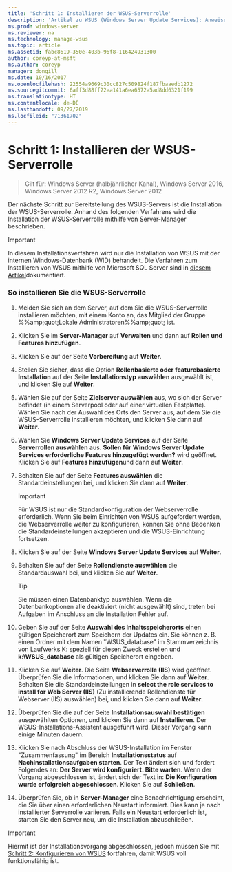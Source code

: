 ```yaml
---
title: 'Schritt 1: Installieren der WSUS-Serverrolle'
description: 'Artikel zu WSUS (Windows Server Update Services): Anweisungen zur Installation der Serverrolle mithilfe des Server-Managers'
ms.prod: windows-server
ms.reviewer: na
ms.technology: manage-wsus
ms.topic: article
ms.assetid: fabc8619-350e-403b-96f8-116424931300
author: coreyp-at-msft
ms.author: coreyp
manager: dongill
ms.date: 10/16/2017
ms.openlocfilehash: 22554a9669c30cc827c509824f187fbaaedb1272
ms.sourcegitcommit: 6aff3d88ff22ea141a6ea6572a5ad8dd6321f199
ms.translationtype: HT
ms.contentlocale: de-DE
ms.lasthandoff: 09/27/2019
ms.locfileid: "71361702"
---
```

# <a name="step-1-install-the-wsus-server-role"></a>Schritt 1: Installieren der WSUS-Serverrolle

>Gilt für: Windows Server (halbjährlicher Kanal), Windows Server 2016, Windows Server 2012 R2, Windows Server 2012

Der nächste Schritt zur Bereitstellung des WSUS-Servers ist die Installation der WSUS-Serverrolle. Anhand des folgenden Verfahrens wird die Installation der WSUS-Serverrolle mithilfe von Server-Manager beschrieben.

> [!IMPORTANT]
> In diesem Installationsverfahren wird nur die Installation von WSUS mit der internen Windows-Datenbank (WID) behandelt. Die Verfahren zum Installieren von WSUS mithilfe von Microsoft SQL Server sind in [diesem Artikel](https://social.technet.microsoft.com/wiki/contents/articles/10020.installing-wsus-server-role-on-windows-server-2012-with-microsoft-sql-database.aspx)dokumentiert.

### <a name="to-install-the-wsus-server-role"></a>So installieren Sie die WSUS-Serverrolle

1.  Melden Sie sich an dem Server, auf dem Sie die WSUS-Serverrolle installieren möchten, mit einem Konto an, das Mitglied der Gruppe %%amp;quot;Lokale Administratoren%%amp;quot; ist.

2.  Klicken Sie im **Server-Manager** auf **Verwalten** und dann auf **Rollen und Features hinzufügen**.

3.  Klicken Sie auf der Seite **Vorbereitung** auf **Weiter**.

4.  Stellen Sie sicher, dass die Option **Rollenbasierte oder featurebasierte Installation** auf der Seite **Installationstyp auswählen** ausgewählt ist, und klicken Sie auf **Weiter**.

5.  Wählen Sie auf der Seite **Zielserver auswählen** aus, wo sich der Server befindet (in einem Serverpool oder auf einer virtuellen Festplatte). Wählen Sie nach der Auswahl des Orts den Server aus, auf dem Sie die WSUS-Serverrolle installieren möchten, und klicken Sie dann auf **Weiter**.

6.  Wählen Sie **Windows Server Update Services** auf der Seite **Serverrollen auswählen** aus.  **Sollen für Windows Server Update Services erforderliche Features hinzugefügt werden?** wird geöffnet. Klicken Sie auf **Features hinzufügen**und dann auf **Weiter**.

7.  Behalten Sie auf der Seite **Features auswählen** die Standardeinstellungen bei, und klicken Sie dann auf **Weiter**.

    > [!IMPORTANT]
    > Für WSUS ist nur die Standardkonfiguration der Webserverrolle erforderlich. Wenn Sie beim Einrichten von WSUS aufgefordert werden, die Webserverrolle weiter zu konfigurieren, können Sie ohne Bedenken die Standardeinstellungen akzeptieren und die WSUS-Einrichtung fortsetzen.

8.  Klicken Sie auf der Seite **Windows Server Update Services** auf **Weiter**.

9. Behalten Sie auf der Seite **Rollendienste auswählen** die Standardauswahl bei, und klicken Sie auf **Weiter**.

    > [!TIP]
    > Sie müssen einen Datenbanktyp auswählen. Wenn die Datenbankoptionen alle deaktiviert (nicht ausgewählt) sind, treten bei Aufgaben im Anschluss an die Installation Fehler auf.

10. Geben Sie auf der Seite **Auswahl des Inhaltsspeicherorts** einen gültigen Speicherort zum Speichern der Updates ein. Sie können z. B. einen Ordner mit dem Namen "WSUS_database" im Stammverzeichnis von Laufwerks K: speziell für diesen Zweck erstellen und **k:\WSUS_database** als gültigen Speicherort eingeben.

11. Klicken Sie auf **Weiter**. Die Seite **Webserverrolle (IIS)** wird geöffnet. Überprüfen Sie die Informationen, und klicken Sie dann auf **Weiter**. Behalten Sie die Standardeinstellungen in **select the role services to install for Web Server (IIS)** (Zu installierende Rollendienste für Webserver (IIS) auswählen) bei, und klicken Sie dann auf **Weiter**.

12. Überprüfen Sie die auf der Seite **Installationsauswahl bestätigen** ausgewählten Optionen, und klicken Sie dann auf **Installieren**. Der WSUS-Installations-Assistent ausgeführt wird. Dieser Vorgang kann einige Minuten dauern.

13. Klicken Sie nach Abschluss der WSUS-Installation im Fenster "Zusammenfassung" im Bereich **Installationsstatus** auf **Nachinstallationsaufgaben starten**. Der Text ändert sich und fordert Folgendes an: **Der Server wird konfiguriert. Bitte warten**. Wenn der Vorgang abgeschlossen ist, ändert sich der Text in: **Die Konfiguration wurde erfolgreich abgeschlossen**. Klicken Sie auf **Schließen**.

14. Überprüfen Sie, ob in **Server-Manager** eine Benachrichtigung erscheint, die Sie über einen erforderlichen Neustart informiert. Dies kann je nach installierter Serverrolle variieren. Falls ein Neustart erforderlich ist, starten Sie den Server neu, um die Installation abzuschließen.

> [!IMPORTANT]
> Hiermit ist der Installationsvorgang abgeschlossen, jedoch müssen Sie mit [Schritt 2: Konfigurieren von WSUS](2-configure-wsus.md) fortfahren, damit WSUS voll funktionsfähig ist.

